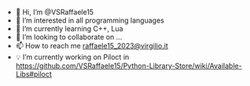 - 👋 Hi, I’m @VSRaffaele15
- 👀 I’m interested in all programming languages
- 🌱 I’m currently learning C++, Lua
- 💞️ I’m looking to collaborate on ...
- 📫 How to reach me raffaele15_2023@virgilio.it
- 💡 I’m currently working on Piloct in https://github.com/VSRaffaele15/Python-Library-Store/wiki/Available-Libs#piloct

<!---
VSRaffaele15/VSRaffaele15 is a ✨ special ✨ repository because its `README.md` (this file) appears on your GitHub profile.
You can click the Preview link to take a look at your changes.
--->
